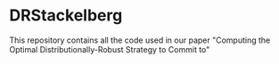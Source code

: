 # DRStackelberg
This repository contains all the code used in our paper "Computing the Optimal Distributionally-Robust Strategy to Commit to"
